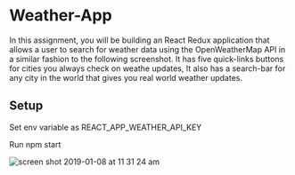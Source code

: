 # Weather-App
In this assignment, you will be building an React Redux application that allows a user to search for weather data using the OpenWeatherMap API in a similar fashion to the following screenshot. It has five quick-links buttons for cities you always check on weathe updates, It also has a search-bar for any city in the world that gives you real world weather updates.

## Setup

Set env variable as REACT_APP_WEATHER_API_KEY

Run npm start

![screen shot 2019-01-08 at 11 31 24 am](https://user-images.githubusercontent.com/18974511/50854105-020d4b00-1339-11e9-95ca-e85338fde8c4.png)

